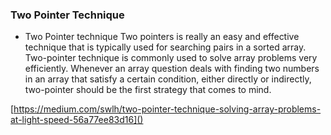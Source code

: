 ### Two Pointer Technique

- Two Pointer technique
Two pointers is really an easy and effective technique that is typically used for searching pairs in a sorted array.
Two-pointer technique is commonly used to solve array problems very efficiently. Whenever an array question deals with finding two numbers in an array that satisfy a certain condition, either directly or indirectly, two-pointer should be the first strategy that comes to mind. 

[https://medium.com/swlh/two-pointer-technique-solving-array-problems-at-light-speed-56a77ee83d16]()